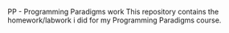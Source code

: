 PP - Programming Paradigms work
This repository contains the homework/labwork i did for my Programming Paradigms course.
